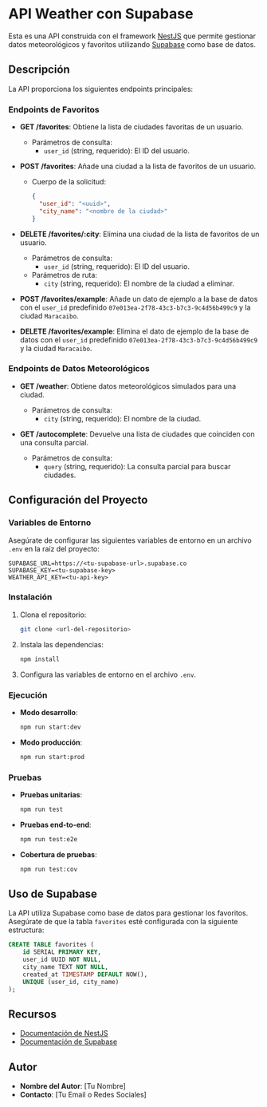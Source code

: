 # API Weather con Supabase

Esta es una API construida con el framework [NestJS](https://nestjs.com/) que permite gestionar datos meteorológicos y favoritos utilizando [Supabase](https://supabase.com/) como base de datos.

## Descripción

La API proporciona los siguientes endpoints principales:

### Endpoints de Favoritos

- **GET /favorites**: Obtiene la lista de ciudades favoritas de un usuario.

  - Parámetros de consulta:
    - `user_id` (string, requerido): El ID del usuario.

- **POST /favorites**: Añade una ciudad a la lista de favoritos de un usuario.

  - Cuerpo de la solicitud:
    ```json
    {
      "user_id": "<uuid>",
      "city_name": "<nombre de la ciudad>"
    }
    ```

- **DELETE /favorites/:city**: Elimina una ciudad de la lista de favoritos de un usuario.

  - Parámetros de consulta:
    - `user_id` (string, requerido): El ID del usuario.
  - Parámetros de ruta:
    - `city` (string, requerido): El nombre de la ciudad a eliminar.

- **POST /favorites/example**: Añade un dato de ejemplo a la base de datos con el `user_id` predefinido `07e013ea-2f78-43c3-b7c3-9c4d56b499c9` y la ciudad `Maracaibo`.

- **DELETE /favorites/example**: Elimina el dato de ejemplo de la base de datos con el `user_id` predefinido `07e013ea-2f78-43c3-b7c3-9c4d56b499c9` y la ciudad `Maracaibo`.

### Endpoints de Datos Meteorológicos

- **GET /weather**: Obtiene datos meteorológicos simulados para una ciudad.

  - Parámetros de consulta:
    - `city` (string, requerido): El nombre de la ciudad.

- **GET /autocomplete**: Devuelve una lista de ciudades que coinciden con una consulta parcial.
  - Parámetros de consulta:
    - `query` (string, requerido): La consulta parcial para buscar ciudades.

## Configuración del Proyecto

### Variables de Entorno

Asegúrate de configurar las siguientes variables de entorno en un archivo `.env` en la raíz del proyecto:

```env
SUPABASE_URL=https://<tu-supabase-url>.supabase.co
SUPABASE_KEY=<tu-supabase-key>
WEATHER_API_KEY=<tu-api-key>
```

### Instalación

1. Clona el repositorio:

   ```bash
   git clone <url-del-repositorio>
   ```

2. Instala las dependencias:

   ```bash
   npm install
   ```

3. Configura las variables de entorno en el archivo `.env`.

### Ejecución

- **Modo desarrollo**:

  ```bash
  npm run start:dev
  ```

- **Modo producción**:
  ```bash
  npm run start:prod
  ```

### Pruebas

- **Pruebas unitarias**:

  ```bash
  npm run test
  ```

- **Pruebas end-to-end**:

  ```bash
  npm run test:e2e
  ```

- **Cobertura de pruebas**:
  ```bash
  npm run test:cov
  ```

## Uso de Supabase

La API utiliza Supabase como base de datos para gestionar los favoritos. Asegúrate de que la tabla `favorites` esté configurada con la siguiente estructura:

```sql
CREATE TABLE favorites (
    id SERIAL PRIMARY KEY,
    user_id UUID NOT NULL,
    city_name TEXT NOT NULL,
    created_at TIMESTAMP DEFAULT NOW(),
    UNIQUE (user_id, city_name)
);
```

## Recursos

- [Documentación de NestJS](https://docs.nestjs.com)
- [Documentación de Supabase](https://supabase.com/docs)

## Autor

- **Nombre del Autor**: [Tu Nombre]
- **Contacto**: [Tu Email o Redes Sociales]
